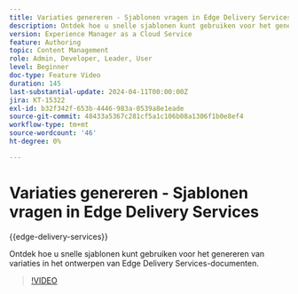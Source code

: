 ```yaml
---
title: Variaties genereren - Sjablonen vragen in Edge Delivery Services
description: Ontdek hoe u snelle sjablonen kunt gebruiken voor het genereren van variaties in het ontwerpen van Edge Delivery Services-documenten.
version: Experience Manager as a Cloud Service
feature: Authoring
topic: Content Management
role: Admin, Developer, Leader, User
level: Beginner
doc-type: Feature Video
duration: 145
last-substantial-update: 2024-04-11T00:00:00Z
jira: KT-15322
exl-id: b32f342f-653b-4446-983a-0539a8e1eade
source-git-commit: 48433a5367c281cf5a1c106b08a1306f1b0e8ef4
workflow-type: tm+mt
source-wordcount: '46'
ht-degree: 0%

---
```


# Variaties genereren - Sjablonen vragen in Edge Delivery Services

{{edge-delivery-services}}

Ontdek hoe u snelle sjablonen kunt gebruiken voor het genereren van variaties in het ontwerpen van Edge Delivery Services-documenten.

>[!VIDEO](https://video.tv.adobe.com/v/3441337/?learn=on&captions=dut)

